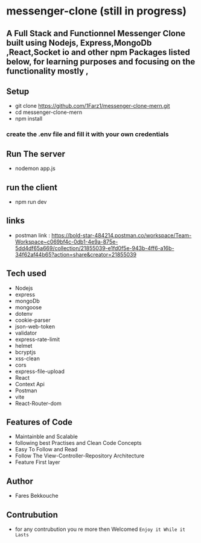 # messenger-clone (still in progress)
## A Full Stack and Functionnel Messenger Clone built using Nodejs, Express,MongoDb ,React,Socket io and other npm Packages listed below,  for learning purposes and focusing on the functionality mostly , 

## Setup
- git clone https://github.com/1Farz1/messenger-clone-mern.git
- cd messenger-clone-mern
- npm install
### create the .env file and fill it with your own credentials
## Run The server
- nodemon app.js
## run the client
- npm run dev
## links
- postman link : https://bold-star-484214.postman.co/workspace/Team-Workspace~c069bf4c-0db1-4e9a-875e-5dd4df65a669/collection/21855039-e1fd0f5e-943b-4ff6-a16b-34f62af44b65?action=share&creator=21855039
## Tech used
 - Nodejs
 - express
 - mongoDb
 - mongoose
 - dotenv
 - cookie-parser
 - json-web-token
 - validator
 - express-rate-limit
 - helmet
 - bcryptjs
 - xss-clean
 - cors
 - express-file-upload
 - React
 - Context Api
 - Postman
 - vite
 - React-Router-dom
## Features of Code
- Maintainble and Scalable
- following best Practises and Clean Code Concepts
- Easy To Follow and Read
- Follow The View-Controller-Repository Architecture
- Feature First layer
## Author
- Fares Bekkouche
## Contrubution
- for any contrubution you re more then Welcomed
```Enjoy it While it Lasts```
